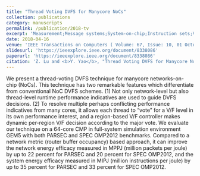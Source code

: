 ```yaml
---
title: "Thread Voting DVFS for Manycore NoCs"
collection: publications
category: manuscripts
permalink: /publication/2018-tv
excerpt: 'Measurement;Message systems;System-on-chip;Instruction sets;Voltage control;Load modeling;Power system management;Chip manycore processor (CMP);DVFS;network on chip (NoC);power/energy efficiency <br><b>Top conference publication-TC</b>'
date: 2018-04-16
venue: 'IEEE Transactions on Computers ( Volume: 67, Issue: 10, 01 October 2018) '
slidesurl: 'https://ieeexplore.ieee.org/document/8338086'
paperurl: 'https://ieeexplore.ieee.org/document/8338086'
citation: 'Z. Lu and <b>Y. Yao</b>, "Thread Voting DVFS for Manycore NoCs," in IEEE Transactions on Computers, vol. 67, no. 10, pp. 1506-1524, 1 Oct. 2018, doi: 10.1109/TC.2018.2827039.'
---
```

We present a thread-voting DVFS technique for manycore networks-on-chip (NoCs). This technique has two remarkable features which differentiate from conventional NoC DVFS schemes. (1) Not only network-level but also thread-level runtime performance indicatives are used to guide DVFS decisions. (2) To resolve multiple perhaps conflicting performance indicatives from many cores, it allows each thread to “vote” for a V/F level in its own performance interest, and a region-based V/F controller makes dynamic per-region V/F decision according to the major vote. We evaluate our technique on a 64-core CMP in full-system simulation environment GEM5 with both PARSEC and SPEC OMP2012 benchmarks. Compared to a network metric (router buffer occupancy) based approach, it can improve the network energy efficacy measured in MPPJ (million packets per joule) by up to 22 percent for PARSEC and 20 percent for SPEC OMP2012, and the system energy efficacy measured in MIPJ (million instructions per joule) by up to 35 percent for PARSEC and 33 percent for SPEC OMP2012.
